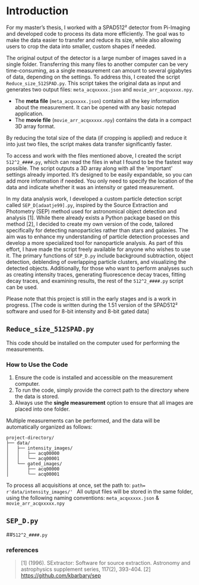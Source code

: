 # Introduction
For my master’s thesis, I worked with a SPAD512² detector from Pi-Imaging and developed code to process its data more efficiently. The goal was to make the data easier to transfer and reduce its size, while also allowing users to crop the data into smaller, custom shapes if needed. 

The original output of the detector is a large number of images saved in a single folder. Transferring this many files to another computer can be very time-consuming, as a single measurement can amount to several gigabytes of data, depending on the settings. To address this, I created the script `Reduce_size_512SPAD.py`. This script takes the original data as input and generates two output files: `meta_acqxxxxx.json` and `movie_arr_acqxxxxx.npy`.

- The **meta file** (`meta_acqxxxxx.json`) contains all the key information about the measurement. It can be opened with any basic notepad application.  
- The **movie file** (`movie_arr_acqxxxxx.npy`) contains the data in a compact 3D array format.

By reducing the total size of the data (if cropping is applied) and reduce it into just two files, the script makes data transfer significantly faster.

To access and work with the files mentioned above, I created the script `512^2_####.py`, which can read the files in what I found to be the fastest way possible.
The script outputs a 3D array along with all the 'important' settings already imported. It’s designed to be easily expandable, so you can add more information if needed. You only need to specify the location of the data and indicate whether it was an intensity or gated measurement.

In my data analysis work, I developed a custom particle detection script called `SEP_D[adaatje99].py`, inspired by the Source Extraction and Photometry (SEP) method used for astronomical object detection and analysis [1]. While there already exists a Python package based on this method [2], I decided to create my own version of the code, tailored specifically for detecting nanoparticles rather than stars and galaxies. The aim was to enhance my understanding of particle detection processes and develop a more specialized tool for nanoparticle analysis. As part of this effort, I have made the script freely available for anyone who wishes to use it.
The primary functions of `SEP_D.py` include background subtraction, object detection, deblending of overlapping particle clusters, and visualizing the detected objects.
Additionally, for those who want to perform analyses such as creating intensity traces, generating fluorescence decay traces, fitting decay traces, and examining results, the rest of the `512^2_####.py` script can be used.

Please note that this project is still in the early stages and is a work in progress.
[The code is written during the 1.51 version of the SPAD512² software and used for 8-bit intensity and 8-bit gated data]


## `Reduce_size_512SPAD.py`
This code should be installed on the computer used for performing the measurements.

### How to Use the Code
1. Ensure the code is installed and accessible on the measurement computer.  
2. To run the code, simply provide the correct path to the directory where the data is stored.  
3. Always use the **single measurement** option to ensure that all images are placed into one folder.  

Multiple measurements can be performed, and the data will be automatically organized as follows:
```
project-directory/
├── data/
│   ├── intensity_images/
│   │   ├── acq00000
│   │   └── acq00001
│   └── gated_images/
│       ├── acq00000
│       └── acq00001
```
To process all acquisitions at once, set the path to:  `path= r'data/intensity_images/' ` All output files will be stored in the same folder, using the following naming conventions: `meta_acqxxxxx.json` & `movie_arr_acqxxxxx.npy`

## `SEP_D.py`


##`512^2_####.py`


### references
> [1] (1996). SExtractor: Software for source extraction. Astronomy and astrophysics supplement series, 117(2), 393-404.
> [2] https://github.com/kbarbary/sep
